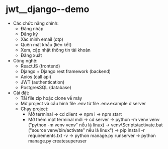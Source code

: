 # jwt__django--demo

- Các chức năng chính:
    + Đăng nhập
    + Đăng ký
    + Xác minh email (otp)
    + Quên mật khẩu (liên kết)
    + Xem, cập nhật thông tin tài khoản
    + Đăng xuất
- Công nghệ:
    + ReactJS (frontend)
    + Django + Django rest framework (backend)
    + Axios (call api)
    + JWT (authentication)
    + PostgresSQL (database)
- Cài đặt:
    + Tải file zip hoặc clone về máy
    + Mở project và cấu hình file .env từ file .env.example ở server
    + Chạy project:
        * Mở terminal -> cd client -> npm i -> npm start
        * Mở thêm một terminal mới -> cd server -> python -m venv venv ("python -m venv venv" nếu là linux)
          -> venv\Scripts\activate.bat ("source venv/bin/activate" nếu là linux") -> pip install -r requirements.txt -v
          -> python manage.py runserver -> python manage.py createsuperuser